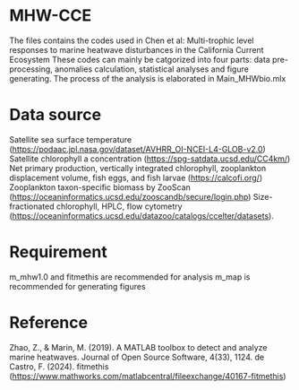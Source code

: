 # MHW-CCE
The files contains the codes used in Chen et al: Multi-trophic level responses to marine heatwave disturbances in the California Current Ecosystem
These codes can mainly be catgorized into four parts: data pre-processing, anomalies calculation, statistical analyses and figure generating. 
The process of the analysis is elaborated in Main_MHWbio.mlx 

# Data source
Satellite sea surface temperature (https://podaac.jpl.nasa.gov/dataset/AVHRR_OI-NCEI-L4-GLOB-v2.0)
Satellite chlorophyll a concentration (https://spg-satdata.ucsd.edu/CC4km/)
Net primary production, vertically integrated chlorophyll, zooplankton displacement volume, fish eggs, and fish larvae (https://calcofi.org/)
Zooplankton taxon-specific biomass by ZooScan (https://oceaninformatics.ucsd.edu/zooscandb/secure/login.php)
Size-fractionated chlorophyll, HPLC, flow cytometry (https://oceaninformatics.ucsd.edu/datazoo/catalogs/ccelter/datasets).

# Requirement
m_mhw1.0 and fitmethis are recommended for analysis
m_map is recommended for generating figures

# Reference
Zhao, Z., & Marin, M. (2019). A MATLAB toolbox to detect and analyze marine heatwaves. Journal of Open Source Software, 4(33), 1124.
de Castro, F. (2024). fitmethis (https://www.mathworks.com/matlabcentral/fileexchange/40167-fitmethis)

